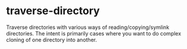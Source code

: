 traverse-directory
===============

Traverse directories with various ways of reading/copying/symlink directories.
The intent is primarily cases where you want to do complex cloning of one directory into another. 

